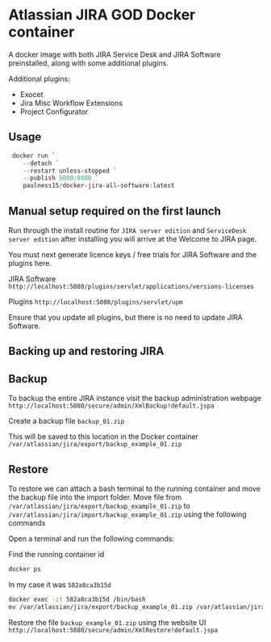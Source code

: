 # Atlassian JIRA GOD Docker container

A docker image with both JIRA Service Desk and JIRA Software preinstalled, along with some additional plugins.

Additional plugins:

* Exocet
* Jira Misc Workflow Extensions
* Project Configurator

## Usage

``` powershell
 docker run `
    --detach `
    --restart unless-stopped `
    --publish 5080:8080 `
    paulness15/docker-jira-all-software:latest
```

## Manual setup required on the first launch

Run through the install routine for `JIRA server edition` and `ServiceDesk server edition` after installing you will arrive at the Welcome to JIRA page.

You must next generate licence keys / free trials for JIRA Software and the plugins here.

JIRA Software
`http://localhost:5080/plugins/servlet/applications/versions-licenses`

Plugins
`http://localhost:5080/plugins/servlet/upm`

Ensure that you update all plugins, but there is no need to update JIRA Software.

## Backing up and restoring JIRA

## Backup

To backup the entire JIRA instance visit the backup administration webpage
`http://localhost:5080/secure/admin/XmlBackup!default.jspa`

Create a backup file
`backup_01.zip`

This will be saved to this location in the Docker container
`/var/atlassian/jira/export/backup_example_01.zip`

## Restore

To restore we can attach a bash terminal to the running container and move the backup file into the import folder. Move file from `/var/atlassian/jira/export/backup_example_01.zip` to `/var/atlassian/jira/import/backup_example_01.zip` using the following commands

Open a terminal and run the following commands:

Find the running container id

``` bash
docker ps
```

In my case it was `582a8ca3b15d`
``` bash
docker exec -it 582a8ca3b15d /bin/bash
mv /var/atlassian/jira/export/backup_example_01.zip /var/atlassian/jira/import/
```

Restore the file `backup_example_01.zip` using the website UI
`http://localhost:5080/secure/admin/XmlRestore!default.jspa`
